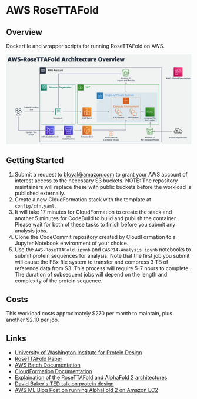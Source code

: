 # AWS RoseTTAFold
## Overview
Dockerfile and wrapper scripts for running RoseTTAFold on AWS. 

![AWS-RoseTTAFold Architecture](img/AWS-RoseTTAFold-arch.png)

## Getting Started
1. Submit a request to bloyal@amazon.com to grant your AWS account of interest access to the necessary S3 buckets. NOTE: The repository maintainers will replace these with public buckets before the workload is published externally.
2. Create a new CloudFormation stack with the template at `config/cfn.yaml`.
3. It will take 17 minutes for CloudFormation to create the stack and another 5 minutes for CodeBuild to build and publish the container. Please wait for both of these tasks to finish before you submit any analysis jobs. 
4. Clone the CodeCommit repository created by CloudFormation to a Jupyter Notebook environment of your choice.
5. Use the `AWS-RoseTTAFold.ipynb` and `CASP14-Analysis.ipynb` notebooks to submit protein sequences for analysis. Note that the first job you submit will cause the FSx file system to transfer and compress 3 TB of reference data from S3. This process will require 5-7 hours to complete. The duration of subsequent jobs will depend on the length and complexity of the protein sequence.

## Costs
This workload costs approximately $270 per month to maintain, plus another $2.10 per job.

## Links
- [University of Washington Institute for Protein Design](https://www.ipd.uw.edu/2021/07/rosettafold-accurate-protein-structure-prediction-accessible-to-all/)
- [RoseTTAFold Paper](https://www.ipd.uw.edu/wp-content/uploads/2021/07/Baek_etal_Science2021_RoseTTAFold.pdf)
- [AWS Batch Documentation](https://docs.aws.amazon.com/batch/)
- [CloudFormation Documentation](https://docs.aws.amazon.com/AWSCloudFormation/latest/UserGuide/Welcome.html)
- [Explaination of the RoseTTAFold and AlphaFold 2 architectures](https://www.youtube.com/watch?v=Rfw7thgGTwI)
- [David Baker's TED talk on protein design](https://www.ted.com/talks/david_baker_5_challenges_we_could_solve_by_designing_new_proteins)
- [AWS ML Blog Post on running AlphaFold 2 on Amazon EC2](https://aws.amazon.com/blogs/machine-learning/run-alphafold-v2-0-on-amazon-ec2/)